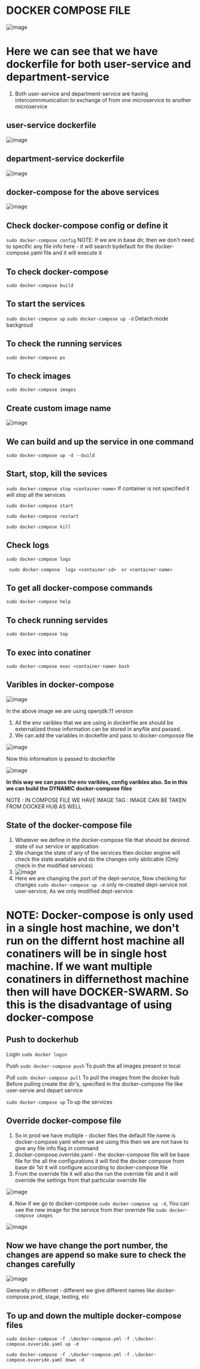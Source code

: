 # DOCKER COMPOSE FILE

![image](https://github.com/pavankumar0077/Devops-tools/assets/40380941/a2733e1f-dce7-4706-bcc6-4017f7441741)

# Here we can see that we have dockerfile for both user-service and department-service 
1) Both user-service and department-service are having intercommmunication to exchange of from one microservice
to another microservice

user-service dockerfile
--
![image](https://github.com/pavankumar0077/Devops-tools/assets/40380941/ba3acdc3-9088-4597-8780-0a4f78dde45a)

department-service dockerfile
--
![image](https://github.com/pavankumar0077/Devops-tools/assets/40380941/4d1174a8-430f-4c4d-94d6-ffa9ee891ba5)

docker-compose for the above services
--
![image](https://github.com/pavankumar0077/Devops-tools/assets/40380941/267d554b-bf95-4d12-ae32-06ef8930fc8b)

Check docker-compose config or define it
--
``` sudo docker-compose config ```
NOTE: If we are in base dir, then we don't need to specific any file info here - it will search bydefault for
the docker-compose.yaml file and it will execute it

To check docker-compose
--
``` sudo docker-compose build ```

To start the services 
--
``` sudo docker-compose up ```
``` sudo docker-compose up -d ``` Detach mode backgroud

To check the running services
--
``` sudo docker-compose ps ```

To check images
--
``` sudo docker-compose images ```

Create custom image name 
--
![image](https://github.com/pavankumar0077/Devops-tools/assets/40380941/eeb32214-a3f9-4aff-a412-1733a11f1df0)

We can build and up the service in one command
--
``` sudo docker-compose up -d --build ```

Start, stop, kill the sevices
--
``` sudo docker-compose stop <container-name> ```
If container is not specified it will stop all the services

``` sudo docker-compose start ```

``` sudo docker-compose restart ```

``` sudo docker-compose kill ```

Check logs
--
``` sudo docker-compose logs ```

``` sudo docker-compose  logs <container-id>  or <container-name>```

To get all docker-compose commands
--
``` sudo docker-compose help ```

To check running servides 
--
``` sudo docker-compose top ```

To exec into conatiner
--
``` sudo docker-compose exec <container-name> bash ```

Varibles in docker-compose 
--
![image](https://github.com/pavankumar0077/Devops-tools/assets/40380941/b0ec95ca-a324-40fd-a4e9-861b277bfba6)

In the above image we are using openjdk:11 version 
1) All the env varibles that we are using in dockerfile are should be externalized those information can be
stored in anyfile and passed.
2) We can add the variables in dockefile and pass to docker-composse file 

![image](https://github.com/pavankumar0077/Devops-tools/assets/40380941/29f5b546-2fd4-4e0a-8e15-a5b5d7d21037)

Now this information is passed to dockerfile

![image](https://github.com/pavankumar0077/Devops-tools/assets/40380941/0ab4a8ae-b390-49a0-a39d-0c6e05a073ba)

**In this way we can pass the env varibles, config varibles also. So in this we can build the DYNAMIC 
docker-compose files**


NOTE : IN COMPOSE FILE WE HAVE IMAGE TAG : IMAGE CAN BE TAKEN FROM DOCKER HUB AS WELL

State of the docker-compose file
--
1) Whatever we define in the docker-compose file that should be desired state of our service or application
2) We change the state of any of the services then docker engine will check the state available and
do the changes only abilicable (Only check in the modified services)
3) ![image](https://github.com/pavankumar0077/Devops-tools/assets/40380941/0cf6e810-0159-4dd3-b42c-ca685736db8a)
4) Here we are changing the port of the dept-service, Now checking for changes ``` sudo docker-compose up -d ``` only re-created dept-service not user-service, As we only modified dept-service

# NOTE: Docker-compose is only used in a single host machine, we don't run on the differnt host machine all conatiners will be in single host machine. If we want multiple conatiners in differnethost machine then will have DOCKER-SWARM. So this is the disadvantage  of using docker-compose 

Push to dockerhub
--
Login
``` sudo docker login ```

Push
``` sudo docker-compose push ``` To push the all images present in local

Pull
``` sudo docker-compose pull ``` To pull the images from the docker hub
Before pulling create the dir's, specified in the docker-compose file like user-servie and depart service

``` sudo docker-compose up ``` To up the services 

Override docker-compose file
--
1) So in prod we have multiple - docker files the default file name is docker-compose.yaml when we are using this then we are not have to give any file info flag in command
2) docker-compose.override.yaml - the docker-compose file will be base file for the all the configurations it will find the docker compose from base dir 1st it will configure according to docker-compose file
3) From the override file it will also the run the override file and it will override the settings from that particular override file

![image](https://github.com/pavankumar0077/Devops-tools/assets/40380941/e711dc86-a3e6-4e09-ad75-73e319d9824a)

4) Now if we go to docker-compose ``` sudo docker-compose up -d ```, You can see the new image for
the service from ther override file ``` sudo docker-compose images ```

![image](https://github.com/pavankumar0077/Devops-tools/assets/40380941/6a068853-d9d0-4e08-ac71-401b540940bc)

Now we have change the port number, the changes are append so make sure to check the changes carefully
--
![image](https://github.com/pavankumar0077/Devops-tools/assets/40380941/4eab5f61-69a6-4009-8ea5-8df9bc38295f)

Generally in differnet - different we give different names like
docker-compose.prod, stage, testing, etc

To up and down the multiple docker-compose files
--
``` sudo docker-compose -f .\docker-compose.yml -f .\docker-compose.ovveride.yaml up -d ```

``` sudo docker-compose -f .\docker-compose.yml -f .\docker-compose.ovveride.yaml down -d ```





























